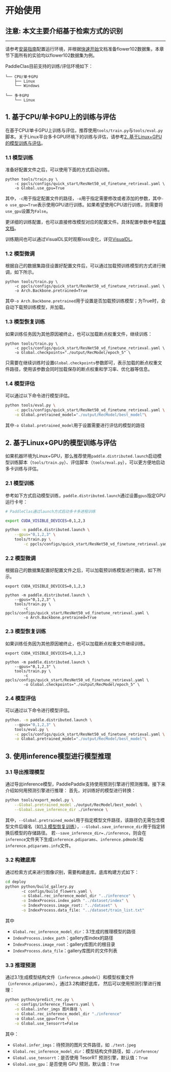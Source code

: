 # 开始使用
## 注意:  本文主要介绍基于检索方式的识别
---
请参考[安装指南](./install.md)配置运行环境，并根据[快速开始](./quick_start_new_user.md)文档准备flower102数据集，本章节下面所有的实验均以flower102数据集为例。

PaddleClas目前支持的训练/评估环境如下：
```shell
└── CPU/单卡GPU
    ├── Linux
    └── Windows

└── 多卡GPU
    └── Linux
```

## 1. 基于CPU/单卡GPU上的训练与评估

在基于CPU/单卡GPU上训练与评估，推荐使用`tools/train.py`与`tools/eval.py`脚本。关于Linux平台多卡GPU环境下的训练与评估，请参考[2. 基于Linux+GPU的模型训练与评估](#2)。

<a name="1.1"></a>
### 1.1 模型训练

准备好配置文件之后，可以使用下面的方式启动训练。

```
python tools/train.py \
    -c ppcls/configs/quick_start/ResNet50_vd_finetune_retrieval.yaml \
    -o Global.use_gpu=True
```

其中，`-c`用于指定配置文件的路径，`-o`用于指定需要修改或者添加的参数，其中`-o use_gpu=True`表示使用GPU进行训练。如果希望使用CPU进行训练，则需要将`use_gpu`设置为`False`。

更详细的训练配置，也可以直接修改模型对应的配置文件。具体配置参数参考[配置文档](config.md)。

训练期间也可以通过VisualDL实时观察loss变化，详见[VisualDL](../extension/VisualDL.md)。

### 1.2 模型微调

根据自己的数据集路径设置好配置文件后，可以通过加载预训练模型的方式进行微调，如下所示。

```
python tools/train.py \
    -c ppcls/configs/quick_start/ResNet50_vd_finetune_retrieval.yaml \
    -o Arch.Backbone.pretrained=True
```

其中`-o Arch.Backbone.pretrained`用于设置是否加载预训练模型；为True时，会自动下载预训练模型，并加载。

<a name="1.3"></a>
### 1.3 模型恢复训练

如果训练任务因为其他原因被终止，也可以加载断点权重文件，继续训练：

```
python tools/train.py \
    -c ppcls/configs/quick_start/ResNet50_vd_finetune_retrieval.yaml \
    -o Global.checkpoints="./output/RecModel/epoch_5" \
```
只需要在继续训练时设置`Global.checkpoints`参数即可，表示加载的断点权重文件路径，使用该参数会同时加载保存的断点权重和学习率、优化器等信息。

<a name="1.4"></a>
### 1.4 模型评估

可以通过以下命令进行模型评估。

```bash
python tools/eval.py \
    -c ppcls/configs/quick_start/ResNet50_vd_finetune_retrieval.yaml \
    -o Global.pretrained_model="./output/RecModel/best_model"\
```
其中`-o Global.pretrained_model`用于设置需要进行评估的模型的路径

<a name="2"></a>
## 2. 基于Linux+GPU的模型训练与评估

如果机器环境为Linux+GPU，那么推荐使用`paddle.distributed.launch`启动模型训练脚本（`tools/train.py`）、评估脚本（`tools/eval.py`），可以更方便地启动多卡训练与评估。

### 2.1 模型训练

参考如下方式启动模型训练，`paddle.distributed.launch`通过设置`gpus`指定GPU运行卡号：

```bash
# PaddleClas通过launch方式启动多卡多进程训练

export CUDA_VISIBLE_DEVICES=0,1,2,3

python -m paddle.distributed.launch \
    --gpus="0,1,2,3" \
    tools/train.py \
        -c ppcls/configs/quick_start/ResNet50_vd_finetune_retrieval.yaml
```

### 2.2 模型微调

根据自己的数据集配置好配置文件之后，可以加载预训练模型进行微调，如下所示。

```
export CUDA_VISIBLE_DEVICES=0,1,2,3

python -m paddle.distributed.launch \
    --gpus="0,1,2,3" \
    tools/train.py \
        -c ppcls/configs/quick_start/ResNet50_vd_finetune_retrieval.yaml \
        -o Arch.Backbone.pretrained=True
```

### 2.3 模型恢复训练

如果训练任务因为其他原因被终止，也可以加载断点权重文件继续训练。

```
export CUDA_VISIBLE_DEVICES=0,1,2,3

python -m paddle.distributed.launch \
    --gpus="0,1,2,3" \
    tools/train.py \
        -c ppcls/configs/quick_start/ResNet50_vd_finetune_retrieval.yaml \
        -o Global.checkpoints="./output/RecModel/epoch_5" \
```

### 2.4 模型评估

可以通过以下命令进行模型评估。

```bash
python. -m paddle.distributed.launch \ 
    --gpus="0,1,2,3" \
    tools/eval.py \
    -c ppcls/configs/quick_start/ResNet50_vd_finetune_retrieval.yaml \
    -o Global.pretrained_model="./output/RecModel/best_model"\
```

<a name="model_inference"></a>
## 3. 使用inference模型进行模型推理
### 3.1 导出推理模型

通过导出inference模型，PaddlePaddle支持使用预测引擎进行预测推理。接下来介绍如何用预测引擎进行推理：
首先，对训练好的模型进行转换：

```bash
python tools/export_model.py \
    --Global.pretrained_model ./output/RecModel/best_model \
    --Global.save_inference_dir ./inference \
```

其中，`--Global.pretrained_model`用于指定模型文件路径，该路径仍无需包含模型文件后缀名（如[1.3 模型恢复训练](#1.3)），`--Global.save_inference_dir`用于指定转换后模型的存储路径。
若`--save_inference_dir=./inference`，则会在`inference`文件夹下生成`inference.pdiparams`、`inference.pdmodel`和`inference.pdiparams.info`文件。

### 3.2 构建底库
通过检索方式来进行图像识别，需要构建底库。底库构建方式如下：
```bash
cd deploy
python python/build_gallery.py 
       -c configs/build_flowers.yaml \
       -o Global.rec_inference_model_dir "../inference" \
       -o IndexProcess.index_path "../dataset/index" \
       -o IndexProcess.image_root: "../dataset" \
       -o IndexProcess.data_file: "../dataset/train_list.txt" 
```
其中
+ `Global.rec_inference_model_dir`：3.1生成的推理模型的路径
+ `IndexProcess.index_path`：gallery库index的路径
+ `IndexProcess.image_root`：gallery库图片的根目录
+ `IndexProcess.data_file`：gallery库图片的文件列表

### 3.3 推理预测

通过3.1生成模型结构文件（`inference.pdmodel`）和模型权重文件（`inference.pdiparams`），通过3.2构建好底库， 然后可以使用预测引擎进行推理：

```bash
python python/predict_rec.py \
    -c configs/inference_flowers.yaml \
    -o Global.infer_imgs 图片路径 \
    -o Global.rec_inference_model_dir "./inference"
    -o Global.use_gpu=True \
    -o Global.use_tensorrt=False
```
其中：
+ `Global.infer_imgs`：待预测的图片文件路径，如 `./test.jpeg`
+ `Global.rec_inference_model_dir`：模型结构文件路径，如 `./inference/`
+ `Global.use_tensorrt`：是否使用 TesorRT 预测引擎，默认值：`True`
+ `Global.use_gpu`：是否使用 GPU 预测，默认值：`True` 
